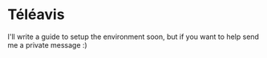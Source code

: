 # Téléavis

I'll write a guide to setup the environment soon, but if you want to help send me a private message :)
